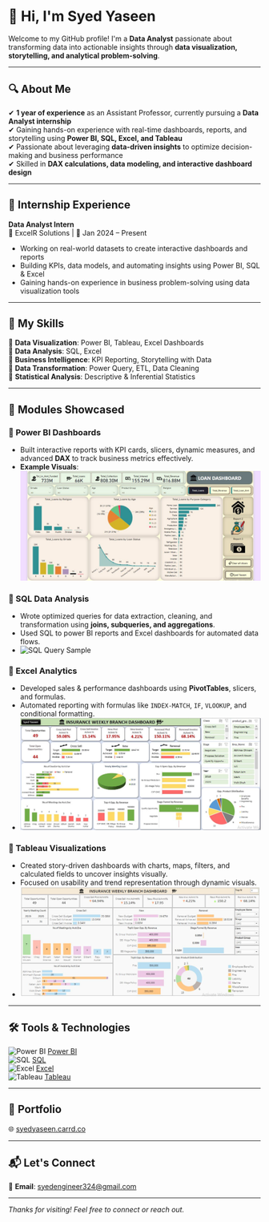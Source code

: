# 👋 Hi, I'm Syed Yaseen

Welcome to my GitHub profile! I'm a **Data Analyst** passionate about transforming data into actionable insights through **data visualization, storytelling, and analytical problem-solving**.

---

## 🔍 About Me  
✔ **1 year of experience** as an Assistant Professor, currently pursuing a **Data Analyst internship**  
✔ Gaining hands-on experience with real-time dashboards, reports, and storytelling using **Power BI, SQL, Excel, and Tableau**  
✔ Passionate about leveraging **data-driven insights** to optimize decision-making and business performance  
✔ Skilled in **DAX calculations, data modeling, and interactive dashboard design**

---

## 💼 Internship Experience  
**Data Analyst Intern**  
📍 ExcelR Solutions | 📅 Jan 2024 – Present  
- Working on real-world datasets to create interactive dashboards and reports  
- Building KPIs, data models, and automating insights using Power BI, SQL & Excel  
- Gaining hands-on experience in business problem-solving using data visualization tools

---

## 🚀 My Skills  
🔹 **Data Visualization**: Power BI, Tableau, Excel Dashboards  
🔹 **Data Analysis**: SQL, Excel  
🔹 **Business Intelligence**: KPI Reporting, Storytelling with Data  
🔹 **Data Transformation**: Power Query, ETL, Data Cleaning  
🔹 **Statistical Analysis**: Descriptive & Inferential Statistics

---

## 📂 Modules Showcased  

### 🔸 Power BI Dashboards  
- Built interactive reports with KPI cards, slicers, dynamic measures, and advanced **DAX** to track business metrics effectively.  
- **Example Visuals**:  
  ![Power BI Dashboard](https://github.com/yas324/powerbi-projects/blob/main/loan-dashboard/Report%201.JPG)

### 🔸 SQL Data Analysis  
- Wrote optimized queries for data extraction, cleaning, and transformation using **joins, subqueries, and aggregations**.  
- Used SQL to power BI reports and Excel dashboards for automated data flows.  
- ![SQL Query Sample](https://github.com/your-username/your-repo-name/assets/sql-sample.png)

### 🔸 Excel Analytics  
- Developed sales & performance dashboards using **PivotTables**, slicers, and formulas.  
- Automated reporting with formulas like `INDEX-MATCH`, `IF`, `VLOOKUP`, and conditional formatting.  
- ![Excel Dashboard](https://github.com/yas324/excel-projects/blob/main/insurance-dashboard/Report.JPG)

### 🔸 Tableau Visualizations  
- Created story-driven dashboards with charts, maps, filters, and calculated fields to uncover insights visually.  
- Focused on usability and trend representation through dynamic visuals.  
- ![Tableau Dashboard](https://github.com/yas324/tableau-projects/blob/main/insurance-dashboard/T_Report.JPG)

---

## 🛠 Tools & Technologies

<p align="left">

  <img src="https://img.icons8.com/color/24/000000/power-bi.png" alt="Power BI"/>
  <a href="https://github.com/yas324/powerbi-projects" target="_blank">Power BI</a>  
  <br>

  <img src="https://img.icons8.com/ios-filled/24/000000/sql.png" alt="SQL"/>
  <a href="https://github.com/yas324/sql-projects" target="_blank">SQL</a>  
  <br>

  <img src="https://img.icons8.com/color/24/000000/microsoft-excel-2019--v1.png" alt="Excel"/>
  <a href="https://github.com/yas324/excel-projects" target="_blank">Excel</a>  
  <br>

  <img src="https://img.icons8.com/color/24/000000/tableau-software.png" alt="Tableau"/>
  <a href="https://github.com/yas324/tableau-projects" target="_blank">Tableau</a>

</p>




---

## 🔗 Portfolio
🌐 [syedyaseen.carrd.co](https://syedyaseen.carrd.co)

---

## 📬 Let's Connect
📧 **Email**: syedengineer324@gmail.com

---

_Thanks for visiting! Feel free to connect or reach out._

